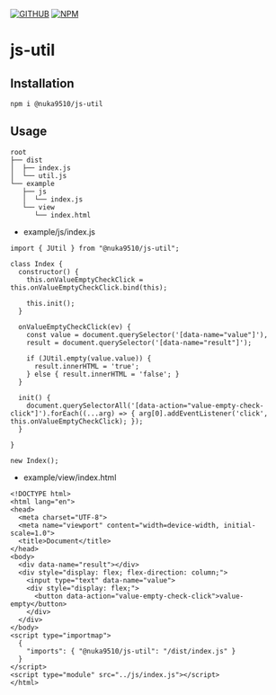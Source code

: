 [![GITHUB][github]][github-url]
[![NPM][npm]][npm-url]

# js-util
## Installation
```
npm i @nuka9510/js-util
```
## Usage
```
root
├── dist
│  ├── index.js
│  └── util.js
└── example
   ├── js
   │  └── index.js
   └── view
      └── index.html
```
* example/js/index.js
```
import { JUtil } from "@nuka9510/js-util";

class Index {
  constructor() {
    this.onValueEmptyCheckClick = this.onValueEmptyCheckClick.bind(this);

    this.init();
  }

  onValueEmptyCheckClick(ev) {
    const value = document.querySelector('[data-name="value"]'),
    result = document.querySelector('[data-name="result"]');

    if (JUtil.empty(value.value)) {
      result.innerHTML = 'true';
    } else { result.innerHTML = 'false'; }
  }

  init() {
    document.querySelectorAll('[data-action="value-empty-check-click"]').forEach((...arg) => { arg[0].addEventListener('click', this.onValueEmptyCheckClick); });
  }

}

new Index();
```
* example/view/index.html
```
<!DOCTYPE html>
<html lang="en">
<head>
  <meta charset="UTF-8">
  <meta name="viewport" content="width=device-width, initial-scale=1.0">
  <title>Document</title>
</head>
<body>
  <div data-name="result"></div>
  <div style="display: flex; flex-direction: column;">
    <input type="text" data-name="value">
    <div style="display: flex;">
      <button data-action="value-empty-check-click">value-empty</button>
    </div>
  </div>
</body>
<script type="importmap">
  {
    "imports": { "@nuka9510/js-util": "/dist/index.js" }
  }
</script>
<script type="module" src="../js/index.js"></script>
</html>
```

[github]: https://img.shields.io/badge/github-blue.svg?style=flat&logo=github
[github-url]: https://github.com/nuka9510/js-util
[npm]: https://img.shields.io/badge/npm-1.0.21-blue.svg?style=flat&logo=nodedotjs
[npm-url]: https://www.npmjs.com/package/@nuka9510/js-util